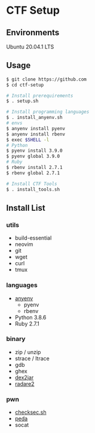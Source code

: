 # CTF Setup

## Environments
Ubuntu 20.04.1 LTS

## Usage
```sh
$ git clone https://github.com
$ cd ctf-setup

# Install prerequirements
$ . setup.sh

# Install programming languages
$ . install_anyenv.sh
# envs
$ anyenv install pyenv
$ anyenv install rbenv
$ exec $SHELL -l
# Python
$ pyenv install 3.9.0
$ pyenv global 3.9.0
# Ruby
$ rbenv install 2.7.1
$ rbenv global 2.7.1

# Install CTF Tools
$ . install_tools.sh
```

## Install List
### utils
- build-essential
- neovim
- git
- wget
- curl
- tmux

### languages
- [anyenv](https://github.com/anyenv/anyenv)
  - pyenv
  - rbenv
- Python 3.8.6
- Ruby 2.7.1

### binary
- zip / unzip
- strace / ltrace
- gdb
- ghex
- [dex2jar](https://sourceforge.net/projects/dex2jar/)
- [radare2](https://github.com/radareorg/radare2)

### pwn
- [checksec.sh](https://github.com/slimm609/checksec.sh)
- [peda](https://github.com/longld/peda)
- socat
